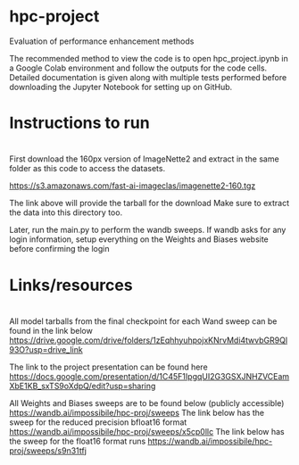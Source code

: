 # hpc-project
Evaluation of performance enhancement methods

The recommended method to view the code is to open hpc_project.ipynb in a Google Colab environment and follow the outputs for the code cells. Detailed documentation is given along with multiple tests performed before downloading the Jupyter Notebook for setting up on GitHub.

#
# Instructions to run
#

First download the 160px version of ImageNette2 and extract in the same folder as this code to access the datasets.

https://s3.amazonaws.com/fast-ai-imageclas/imagenette2-160.tgz

The link above will provide the tarball for the download
Make sure to extract the data into this directory too.

Later, run the main.py to perform the wandb sweeps. If wandb asks for any login information, setup everything on the Weights and Biases website before confirming the login

#
# Links/resources
#

All model tarballs from the final checkpoint for each Wand sweep can be found in the link below
https://drive.google.com/drive/folders/1zEqhhyuhpojxKNrvMdi4twvbGR9Ql93O?usp=drive_link

The link to the project presentation can be found here
https://docs.google.com/presentation/d/1C45F1IpgqUI2G3GSXJNHZVCEamXbE1KB_sxTS9oXdpQ/edit?usp=sharing

All Weights and Biases sweeps are to be found below (publicly accessible)
https://wandb.ai/impossibile/hpc-proj/sweeps
The link below has the sweep for the reduced precision bfloat16 format
https://wandb.ai/impossibile/hpc-proj/sweeps/x5cp0llc
The link below has the sweep for the float16 format runs
https://wandb.ai/impossibile/hpc-proj/sweeps/s9n31tfj